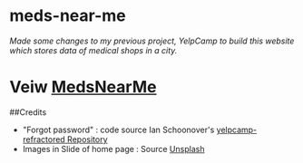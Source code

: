 # meds-near-me
*Made some changes to my previous project, YelpCamp to build this website which stores data of medical shops in a city.*

# Veiw [MedsNearMe](https://medsnearme.herokuapp.com/shops)

##Credits
- "Forgot password" : code source Ian Schoonover's [yelpcamp-refractored Repository](https://github.com/nax3t/yelp-camp-refactored/tree/password-reset)
- Images in Slide of home page : Source [Unsplash](https://unsplash.com)
